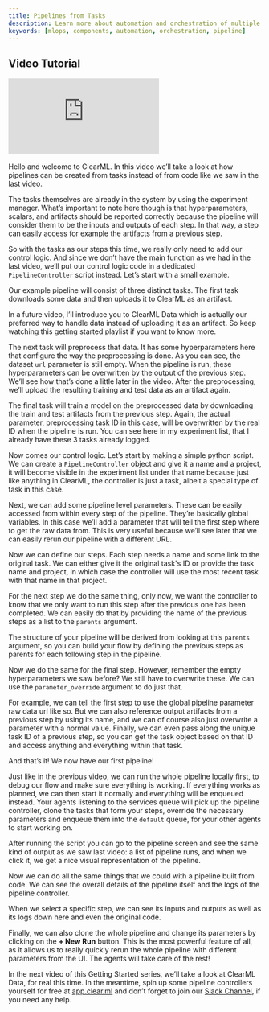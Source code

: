 ```yaml
---
title: Pipelines from Tasks
description: Learn more about automation and orchestration of multiple tasks with ClearML.
keywords: [mlops, components, automation, orchestration, pipeline]
---
```



## Video Tutorial

<div style={{position: 'relative', overflow: 'hidden', width: '100%', paddingTop: '56.25%' }} >
<iframe style={{position: 'absolute', top: '0', left: '0', bottom: '0', right: '0', width: '100%', height: '100%'}} 
        src="https://www.youtube.com/embed/prZ_eiv_y3c?rel=0" 
        title="YouTube video player" 
        frameborder="0" 
        allow="accelerometer; autoplay; clipboard-write; encrypted-media; gyroscope; picture-in-picture; fullscreen" 
        allowfullscreen>
</iframe>
</div>

<br/>

<Collapsible type="info" title="Video Transcript">
Hello and welcome to ClearML. In this video we’ll take a look at how pipelines can be created from tasks instead of from code like we saw in the last video.

The tasks themselves are already in the system by using the experiment manager. What’s important to note here though is that hyperparameters, scalars, and artifacts should be reported correctly because the pipeline will consider them to be the inputs and outputs of each step. In that way, a step can easily access for example the artifacts from a previous step.

So with the tasks as our steps this time, we really only need to add our control logic. And since we don’t have the main function as we had in the last video, we’ll put our control logic code in a dedicated `PipelineController` script instead. Let’s start with a small example.

Our example pipeline will consist of three distinct tasks. The first task downloads some data and then uploads it to ClearML as an artifact.

In a future video, I’ll introduce you to ClearML Data which is actually our preferred way to handle data instead of uploading it as an artifact. So keep watching this getting started playlist if you want to know more.

The next task will preprocess that data. It has some hyperparameters here that configure the way the preprocessing is done. As you can see, the dataset `url` parameter is still empty. When the pipeline is run, these hyperparameters can be overwritten by the output of the previous step. We’ll see how that’s done a little later in the video. After the preprocessing, we’ll upload the resulting training and test data as an artifact again. 

The final task will train a model on the preprocessed data by downloading the train and test artifacts from the previous step. Again, the actual parameter, preprocessing task ID in this case, will be overwritten by the real ID when the pipeline is run. You can see here in my experiment list, that I already have these 3 tasks already logged.

Now comes our control logic. Let’s start by making a simple python script. We can create a `PipelineController` object and give it a name and a project, it will become visible in the experiment list under that name because just like anything in ClearML, the controller is just a task, albeit a special type of task in this case.

Next, we can add some pipeline level parameters. These can be easily accessed from within every step of the pipeline. They’re basically global variables. In this case we’ll add a parameter that will tell the first step where to get the raw data from. This is very useful because we’ll see later that we can easily rerun our pipeline with a different URL.

Now we can define our steps. Each step needs a name and some link to the original task. We can either give it the original task's ID or provide the task name and project, in which case the controller will use the most recent task with that name in that project.

For the next step we do the same thing, only now, we want the controller to know that we only want to run this step after the previous one has been completed. We can easily do that by providing the name of the previous steps as a list to the `parents` argument. 

The structure of your pipeline will be derived from looking at this `parents` argument, so you can build your flow by defining the previous steps as parents for each following step in the pipeline.

Now we do the same for the final step. However, remember the empty hyperparameters we saw before? We still have to overwrite these. We can use the `parameter_override` argument to do just that.

For example, we can tell the first step to use the global pipeline parameter raw data url like so. But we can also reference output artifacts from a previous step by using its name, and we can of course also just overwrite a parameter with a normal value. Finally, we can even pass along the unique task ID of a previous step, so you can get the task object based on that ID and access anything and everything within that task.

And that’s it! We now have our first pipeline!

Just like in the previous video, we can run the whole pipeline locally first, to debug our flow and make sure everything is working. If everything works as planned, we can then start it normally and everything will be enqueued instead. Your agents listening to the services queue will pick up the pipeline controller, clone the tasks that form your steps, override the necessary parameters and enqueue them into the `default` queue, for your other agents to start working on.

After running the script you can go to the pipeline screen and see the same kind of output as we saw last video: a list of pipeline runs, and when we click it, we get a nice visual representation of the pipeline.

Now we can do all the same things that we could with a pipeline built from code. We can see the overall details of the pipeline itself and the logs of the pipeline controller.

When we select a specific step, we can see its inputs and outputs as well as its logs down here and even the original code.

Finally, we can also clone the whole pipeline and change its parameters by clicking on the **+ New Run** button. This is the most powerful feature of all, as it allows us to really quickly rerun the whole pipeline with different parameters from the UI. The agents will take care of the rest!

In the next video of this Getting Started series, we’ll take a look at ClearML Data, for real this time. In the meantime, spin up some pipeline controllers yourself for free at [app.clear.ml](https://app.clear.ml) and don’t forget to join our [Slack Channel](https://join.slack.com/t/clearml/shared_invite/zt-1kvcxu5hf-SRH_rmmHdLL7l2WadRJTQg), if you need any help.
</Collapsible>
